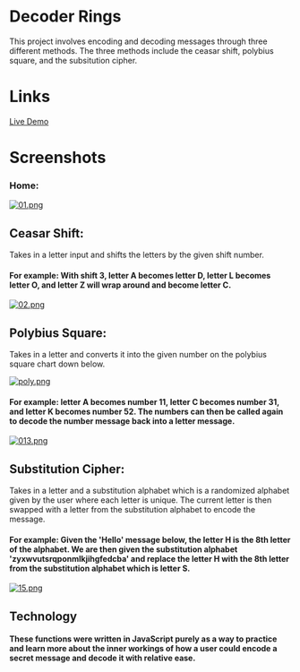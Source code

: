 # Decoder Rings
This project involves encoding and decoding messages through three different methods. The three methods include the ceasar shift, polybius square, and the subsitution cipher.

# Links
[Live Demo](https://somreth916.github.io/decoder_rings/)

# Screenshots
### Home:
[![01.png](https://i.postimg.cc/kGcqhhRH/01.png)](https://postimg.cc/YLh5vR3N)

## Ceasar Shift:
Takes in a letter input and shifts the letters by the given shift number.
#### For example: With shift 3, letter A becomes letter D, letter L becomes letter O, and letter Z will wrap around and become letter C.

[![02.png](https://i.postimg.cc/QMbmCQ53/02.png)](https://postimg.cc/HJrXP7BZ)

## Polybius Square:
Takes in a letter and converts it into the given number on the polybius square chart down below.

[![poly.png](https://i.postimg.cc/TYdD2z0p/poly.png)](https://postimg.cc/z3QB0P9r)

#### For example: letter A becomes number 11, letter C becomes number 31, and letter K becomes number 52. The numbers can then be called again to decode the number message back into a letter message.

[![013.png](https://i.postimg.cc/9XvnvBY8/013.png)](https://postimg.cc/7bn9z0c0)

## Substitution Cipher:
Takes in a letter and a substitution alphabet which is a randomized alphabet given by the user where each letter is unique. The current letter is then swapped with a letter from the substitution alphabet to encode the message.
#### For example: Given the 'Hello' message below, the letter H is the 8th letter of the alphabet. We are then given the substitution alphabet 'zyxwvutsrqponmlkjihgfedcba' and replace the letter H with the 8th letter from the substitution alphabet which is letter S. 

[![15.png](https://i.postimg.cc/Qdk5XXG9/15.png)](https://postimg.cc/4YynPR3s)

## Technology
#### These functions were written in JavaScript purely as a way to practice and learn more about the inner workings of how a user could encode a secret message and decode it with relative ease.
